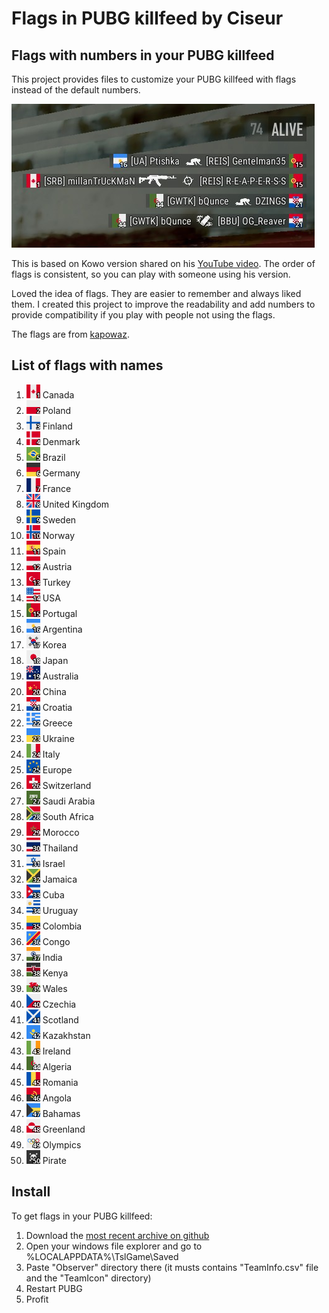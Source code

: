 # Flags in PUBG killfeed by Ciseur
## Flags with numbers in your PUBG killfeed
This project provides files to customize your PUBG killfeed with flags instead of the default numbers.

<img src="killfeed-preview.png" alt="PUBG killfeed with flags and numbers">

This is based on Kowo version shared on his [YouTube video](https://www.youtube.com/watch?v=8OWbQ_wXhpk). The order of flags is consistent, so you can play with someone using his version.

Loved the idea of flags. They are easier to remember and always liked them. I created this project to improve the readability and add numbers to provide compatibility if you play with people not using the flags.

The flags are from [kapowaz](https://kapowaz.github.io/square-flags/).

## List of flags with names

1. <img alt="Canada" src="Observer/TeamIcon/1-CAN.png"> Canada
2. <img alt="Poland" src="Observer/TeamIcon/2-POL.png"> Poland
3. <img alt="Finland" src="Observer/TeamIcon/3-FIN.png"> Finland
4. <img alt="Denmark" src="Observer/TeamIcon/4-DNK.png"> Denmark
5. <img alt="Brazil" src="Observer/TeamIcon/5-BRA.png"> Brazil
6. <img alt="Germany" src="Observer/TeamIcon/6-DEU.png"> Germany
7. <img alt="France" src="Observer/TeamIcon/7-FRA.png"> France
8. <img alt="United Kingdom" src="Observer/TeamIcon/8-GBR.png"> United Kingdom
9. <img alt="Sweden" src="Observer/TeamIcon/9-SWE.png"> Sweden
10. <img alt="Norway" src="Observer/TeamIcon/10-NOR.png"> Norway
11. <img alt="Spain" src="Observer/TeamIcon/11-ESP.png"> Spain
12. <img alt="Austria" src="Observer/TeamIcon/12-AUT.png"> Austria
13. <img alt="Turkey" src="Observer/TeamIcon/13-TUR.png"> Turkey
14. <img alt="USA" src="Observer/TeamIcon/14-USA.png"> USA
15. <img alt="Portugal" src="Observer/TeamIcon/15-PRT.png"> Portugal
16. <img alt="Argentina" src="Observer/TeamIcon/16-ARG.png"> Argentina
17. <img alt="Korea" src="Observer/TeamIcon/17-KOR.png"> Korea
18. <img alt="Japan" src="Observer/TeamIcon/18-JPN.png"> Japan
19. <img alt="Australia" src="Observer/TeamIcon/19-AUS.png"> Australia
20. <img alt="China" src="Observer/TeamIcon/20-CHN.png"> China
21. <img alt="Croatia" src="Observer/TeamIcon/21-HRV.png"> Croatia
22. <img alt="Greece" src="Observer/TeamIcon/22-GRC.png"> Greece
23. <img alt="Ukraine" src="Observer/TeamIcon/23-UKR.png"> Ukraine
24. <img alt="Italy" src="Observer/TeamIcon/24-ITA.png"> Italy
25. <img alt="Europe" src="Observer/TeamIcon/25-EU.png"> Europe
26. <img alt="Switzerland" src="Observer/TeamIcon/26-CHE.png"> Switzerland
27. <img alt="Saudi Arabia" src="Observer/TeamIcon/27-SAU.png"> Saudi Arabia
28. <img alt="South Africa" src="Observer/TeamIcon/28-ZAF.png"> South Africa
29. <img alt="Morocco" src="Observer/TeamIcon/29-MAR.png"> Morocco
30. <img alt="Thailand" src="Observer/TeamIcon/30-THA.png"> Thailand
31. <img alt="Israel" src="Observer/TeamIcon/31-ISR.png"> Israel
32. <img alt="Jamaica" src="Observer/TeamIcon/32-JAM.png"> Jamaica
33. <img alt="Cuba" src="Observer/TeamIcon/33-CUB.png"> Cuba
34. <img alt="Uruguay" src="Observer/TeamIcon/34-URY.png"> Uruguay
35. <img alt="Colombia" src="Observer/TeamIcon/35-COL.png"> Colombia
36. <img alt="Congo" src="Observer/TeamIcon/36-COD.png"> Congo
37. <img alt="India" src="Observer/TeamIcon/37-IND.png"> India
38. <img alt="Kenya" src="Observer/TeamIcon/38-KEN.png"> Kenya
39. <img alt="Wales" src="Observer/TeamIcon/39-GB-WLS.png"> Wales
40. <img alt="Czechia" src="Observer/TeamIcon/40-CZE.png"> Czechia
41. <img alt="Scotland" src="Observer/TeamIcon/41-GB-SCT.png"> Scotland
42. <img alt="Kazakhstan" src="Observer/TeamIcon/42-KAZ.png"> Kazakhstan
43. <img alt="Ireland" src="Observer/TeamIcon/43-IRL.png"> Ireland
44. <img alt="Algeria" src="Observer/TeamIcon/44-DZA.png"> Algeria
45. <img alt="Romania" src="Observer/TeamIcon/45-ROU.png"> Romania
46. <img alt="Angola" src="Observer/TeamIcon/46-AGO.png"> Angola
47. <img alt="Bahamas" src="Observer/TeamIcon/47-BHS.png"> Bahamas
48. <img alt="Greenland" src="Observer/TeamIcon/48-GRL.png"> Greenland
49. <img alt="Olympics" src="Observer/TeamIcon/49-OLY.png"> Olympics
50. <img alt="Pirate" src="Observer/TeamIcon/50-PIR.png"> Pirate

## Install
To get flags in your PUBG killfeed:

1. Download the [most recent archive on github](https://github.com/Ciseur/ciz-pubg-killfeed-flags/releases)
2. Open your windows file explorer and go to %LOCALAPPDATA%\TslGame\Saved
3. Paste "Observer" directory there (it musts contains "TeamInfo.csv" file and the "TeamIcon" directory)
4. Restart PUBG
5. Profit